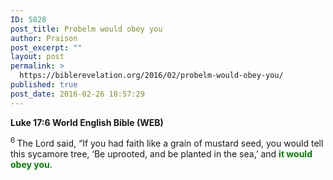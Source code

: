 ```yaml
---
ID: 5828
post_title: Probelm would obey you
author: Praison
post_excerpt: ""
layout: post
permalink: >
  https://biblerevelation.org/2016/02/probelm-would-obey-you/
published: true
post_date: 2016-02-26 18:57:29
---
```

<strong><span class="passage-display-bcv">Luke 17:6
</span><span class="passage-display-version">World English Bible (WEB)</span></strong>

<span id="en-WEB-25658" class="text Luke-17-6"><sup class="versenum">6 </sup>The Lord said, <span class="woj">“If you had faith like a grain of mustard seed, you would tell this sycamore tree, ‘Be uprooted, and be planted in the sea,’ and <strong><span style="color: #008000;">it would obey you</span></strong>.</span></span>